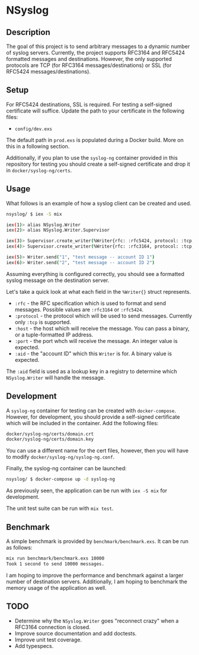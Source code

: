 # NSyslog

## Description

The goal of this project is to send arbitrary messages to a dynamic number of syslog servers. Currently, the project supports RFC3164 and RFC5424 formatted messages and destinations. However, the only supported protocols are TCP (for RFC3164 messages/destinations) or SSL (for RFC5424 messages/destinations).

## Setup

For RFC5424 destinations, SSL is required. For testing a self-signed certificate will suffice. Update the path to your certificate in the following files:

* `config/dev.exs`

The default path in `prod.exs` is populated during a Docker build. More on this in a following section.

Additionally, if you plan to use the `syslog-ng` container provided in this repository for testing you should create a self-signed certificate and drop it in `docker/syslog-ng/certs`.

## Usage

What follows is an example of how a syslog client can be created and used.

```bash
nsyslog/ $ iex -S mix

iex(1)> alias NSyslog.Writer
iex(2)> alias NSyslog.Writer.Supervisor

iex(3)> Supervisor.create_writer(%Writer{rfc: :rfc5424, protocol: :tcp, host: "localhost", port: 6514, aid: "1"})
iex(4)> Supervisor.create_writer(%Writer{rfc: :rfc3164, protocol: :tcp, host: {10,3,123,11}, port: 514, aid: "2"})

iex(5)> Writer.send("1", "test message -- account ID 1")
iex(6)> Writer.send("2", "test message -- account ID 2")
```

Assuming everything is configured correctly, you should see a formatted syslog message on the destination server.

Let's take a quick look at what each field in the `%Writer{}` struct represents.

* `:rfc` - the RFC specification which is used to format and send messages. Possible values are `:rfc3164` or `:rfc5424`.
* `:protocol` - the protocol which will be used to send messages. Currently only `:tcp` is supported.
* `:host` - the host which will receive the message. You can pass a binary, or a tuple-formatted IP address.
* `:port` - the port whch will receive the message. An integer value is expected.
* `:aid` - the "account ID" which this `Writer` is for. A binary value is expected.

The `:aid` field is used as a lookup key in a registry to determine which `NSyslog.Writer` will handle the message.

## Development

A `syslog-ng` container for testing can be created with `docker-compose`. However, for development, you should provide a self-signed certificate which will be included in the container. Add the following files:

```bash
docker/syslog-ng/certs/domain.crt
docker/syslog-ng/certs/domain.key
```

You can use a different name for the cert files, however, then you will have to modify `docker/syslog-ng/syslog-ng.conf`.

Finally, the syslog-ng container can be launched:

```bash
nsyslog/ $ docker-compose up -d syslog-ng
```

As previously seen, the application can be run with `iex -S mix` for development. 

The unit test suite can be run with `mix test`.

## Benchmark

A simple benchmark is provided by `benchmark/benchmark.exs`. It can be run as follows:

```bash
mix run benchmark/benchmark.exs 10000
Took 1 second to send 10000 messages.
```

I am hoping to improve the performance and benchmark against a larger number of destination servers. Additionally, I am hoping to benchmark the memory usage of the application as well.

## TODO

* Determine why the `NSyslog.Writer` goes "reconnect crazy" when a RFC3164 connection is closed.
* Improve source documentation and add doctests.
* Improve unit test coverage.
* Add typespecs.